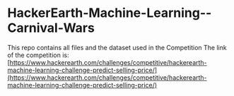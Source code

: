 # HackerEarth-Machine-Learning--Carnival-Wars
This repo contains all files and the dataset used in the Competition
The link of the competition is:
[https://www.hackerearth.com/challenges/competitive/hackerearth-machine-learning-challenge-predict-selling-price/](https://www.hackerearth.com/challenges/competitive/hackerearth-machine-learning-challenge-predict-selling-price/)
